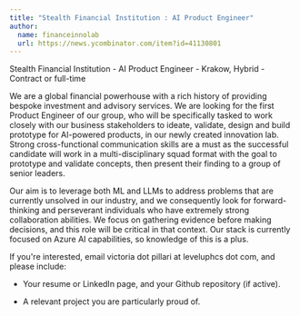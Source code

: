 ```yaml
---
title: "Stealth Financial Institution : AI Product Engineer"
author:
  name: financeinnolab
  url: https://news.ycombinator.com/item?id=41130801
---
```

Stealth Financial Institution - AI Product Engineer - Krakow, Hybrid - Contract or full-time

We are a global financial powerhouse with a rich history of providing bespoke investment and advisory services. We are looking for the first Product Engineer of our group, who will be specifically tasked to work closely with our business stakeholders to ideate, validate, design and build prototype for AI-powered products, in our newly created innovation lab. Strong cross-functional communication skills are a must as the successful candidate will work in a multi-disciplinary squad format with the goal to prototype and validate concepts, then present their finding to a group of senior leaders.

Our aim is to leverage both ML and LLMs to address problems that are currently unsolved in our industry, and we consequently look for forward-thinking and perseverant individuals who have extremely strong collaboration abilities. We focus on gathering evidence before making decisions, and this role will be critical in that context. Our stack is currently focused on Azure AI capabilities, so knowledge of this is a plus.

If you&#x27;re interested, email  victoria dot pillari at leveluphcs dot com, and please include:

- Your resume or LinkedIn page, and your Github repository (if active).

- A relevant project you are particularly proud of.
